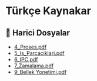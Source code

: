 # Türkçe Kaynakar


<!--Index-->

## 🔗 Harici Dosyalar

- [4_Proses.pdf](./4_Proses.pdf)
- [5_Is_Parcaciklari.pdf](./5_Is_Parcaciklari.pdf)
- [6_IPC.pdf](./6_IPC.pdf)
- [7_Zamalama.pdf](./7_Zamalama.pdf)
- [9_Bellek Yonetimi.pdf](./9_Bellek%20Yonetimi.pdf)


<!--Index-->

